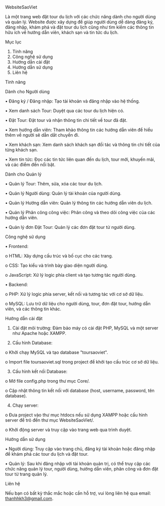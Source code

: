 WebsiteSaoViet

Là một trang web đặt tour du lịch với các chức năng dành cho người dùng và quản lý. Website được xây dựng để giúp người dùng dễ dàng đăng ký, đăng nhập, khám phá và đặt tour du lịch cũng như tìm kiếm các thông tin hữu ích về hướng dẫn viên, khách sạn và tin tức du lịch.

Mục lục
1.	Tính năng
2.	Công nghệ sử dụng
3.	Hướng dẫn cài đặt
4.	Hướng dẫn sử dụng
5.	Liên hệ


Tính năng

Dành cho Người dùng

•	Đăng ký / Đăng nhập: Tạo tài khoản và đăng nhập vào hệ thống.

•	Xem danh sách Tour: Duyệt qua các tour du lịch hiện có.

•	Đặt Tour: Đặt tour và nhận thông tin chi tiết về tour đã đặt.

•	Xem hướng dẫn viên: Tham khảo thông tin các hướng dẫn viên để hiểu thêm về người sẽ dẫn dắt chuyến đi.

•	Xem khách sạn: Xem danh sách khách sạn đối tác và thông tin chi tiết của từng khách sạn.

•	Xem tin tức: Đọc các tin tức liên quan đến du lịch, tour mới, khuyến mãi, và các điểm đến nổi bật.

Dành cho Quản lý

•	Quản lý Tour: Thêm, sửa, xóa các tour du lịch.

•	Quản lý Người dùng: Quản lý tài khoản của người dùng.

•	Quản lý Hướng dẫn viên: Quản lý thông tin các hướng dẫn viên du lịch.

•	Quản lý Phân công công việc: Phân công và theo dõi công việc của các hướng dẫn viên.

•	Quản lý đơn Đặt Tour: Quản lý các đơn đặt tour từ người dùng.


Công nghệ sử dụng

•	Frontend:

  o	HTML: Xây dựng cấu trúc và bố cục cho các trang.

  o	CSS: Tạo kiểu và trình bày giao diện người dùng.

  o	JavaScript: Xử lý logic phía client và tạo tương tác người dùng.

•	Backend:

  o	PHP: Xử lý logic phía server, kết nối và tương tác với cơ sở dữ liệu.

  o	MySQL: Lưu trữ dữ liệu cho người dùng, tour, đơn đặt tour, hướng dẫn viên, và các thông tin khác.


Hướng dẫn cài đặt

1.	Cài đặt môi trường: Đảm bảo máy có cài đặt PHP, MySQL và một server như Apache hoặc XAMPP.

2.	Cấu hình Database:

  o	Khởi chạy MySQL và tạo database "toursaoviet".

  o	Import file toursaoviet.sql trong project để khởi tạo cấu trúc cơ sở dữ liệu.

3.	Cấu hình kết nối Database:

  o	Mở file config.php trong thư mục Core/.

  o	Cập nhật thông tin kết nối với database (host, username, password, tên database).

4.	Chạy server:

  o	Đưa project vào thư mục htdocs nếu sử dụng XAMPP hoặc cấu hình server để trỏ đến thư mục WebsiteSaoViet/.

  o	Khởi động server và truy cập vào trang web qua trình duyệt.


Hướng dẫn sử dụng

•	Người dùng: Truy cập vào trang chủ, đăng ký tài khoản hoặc đăng nhập để khám phá các tour du lịch và đặt tour.

•	Quản lý: Sau khi đăng nhập với tài khoản quản trị, có thể truy cập các chức năng quản lý tour, người dùng, hướng dẫn viên, phân công và đơn đặt tour từ trang quản lý.


Liên hệ

Nếu bạn có bất kỳ thắc mắc hoặc cần hỗ trợ, vui lòng liên hệ qua email: thanhhkh3@gmail.com.
